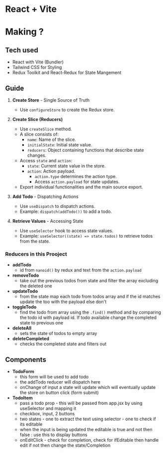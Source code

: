 # React + Vite

# Making ?

## Tech used

- React with Vite (Bundler)
- Tailwind CSS for Styling
- Redux Toolkit and React-Redux for State Mangement

## Guide

1. **Create Store** - Single Source of Truth

   - Use `configureStore` to create the Redux store.

2. **Create Slice (Reducers)**

   - Use `createSlice` method.
   - A slice consists of:
     - `name`: Name of the slice.
     - `initialState`: Initial state value.
     - `reducers`: Object containing functions that describe state changes.
   - Access `state` and `action`:
     - `state`: Current state value in the store.
     - `action`: Action payload.
       - `action.type` determines the action type.
       - Access `action.payload` for state updates.
   - Export individual functionalities and the main source export.

3. **Add Todo** - Dispatching Actions

   - Use `useDispatch` to dispatch actions.
   - Example: `dispatch(addTodo())` to add a todo.

4. **Retrieve Values** - Accessing State
   - Use `useSelector` hook to access state values.
   - Example: `useSelector((state) => state.todos)` to retrieve todos from the state.

### Reducers in this Prooject
- **addTodo** 
  - id from `nanoid()` by redux and text from the `action.payload`
- **removeTodo** 
  - take out the previous todos from state and filter the array excluding the deleted one
- **updateTodo** 
  - from the state map each todo from todos array and if the id matches update the too with the payload else don't
- **toggleTodo** 
  - find the todo from array using the `.find()` method and by comparing the todo id with payload id. If todo available change the completed state to previous one
- **deleteAll** 
  - sets the state of todos to empty array
- **deleteCompleted** 
  - checks the completed state and filters out
## Components

- **TodoForm**
  - this form will be used to add todo
  - the addTodo reducer will dispatch here
  - onChange of input a state will update which will eventually update the store on button click (form submit)
- **TodoItem**
  - pass a todo prop - this will be passed from app.jsx by using useSelector and mapping it 
  - checkbox, input, 2 buttons
  - two states - one to extract the text using selector - one to check if its editable
  - when the input is being updated the editable is true and not then false : use this to display buttons
  - onEditClick - check for completion, check for ifEditable then handle edit if not then change the state/Completion



